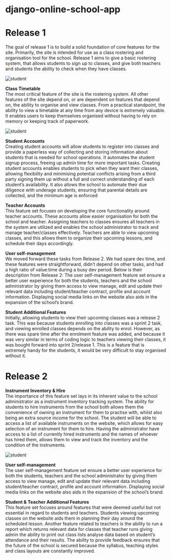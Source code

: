 # django-online-school-app

# Release 1

The goal of release 1 is to build a solid foundation of core features for the site. Primarily, the site is intended for use as a class rostering and organisation tool for the school. Release 1 aims to give a basic rostering system, that allows students to sign up to classes, and give both teachers and students the ability to check when they have classes. 

![student](https://i.imgur.com/o7nR1Dn.png)


<b>Class Timetable</b><br/>
The most critical feature of the site is the rostering system. All other features of the site depend on, or are dependent on features that depend on, the ability to organise and view classes. From a practical standpoint, the ability to view a timetable at any time from any device is extremely valuable. It enables users to keep themselves organised without having to rely on memory or keeping track of paperwork.

![student](https://i.imgur.com/CJKd69T.png)
 

<b>Student Accounts</b><br/>
Creating student accounts will allow students to register into classes and provide a paperless way of collecting and storing information about students that is needed for school operations. It automates the student signup process, freeing up admin time for more important tasks. Creating student accounts enables students to pick when they want their classes, allowing flexibility and minimising potential conflicts arising from a third party signing them up without a full and correct understanding of each student’s availability. It also allows the school to automate their due diligence with underage students, ensuring that parental details are collected, and the minimum age is enforced

<b>Teacher Accounts</b><br/>
This feature set focuses on developing the core functionality around teacher accounts. These accounts allow easier organisation for both the school and teacher. Assigning teachers to classes ensures all teachers in the system are utilized and enables the school administrator to track and manage teacher/classes effectively. Teachers are able to view upcoming classes, and this allows them to organize their upcoming lessons, and schedule their days accordingly.


<b>User self-management</b><br/>
We moved forward these tasks from Release 2. We had spare dev time, and these features were straightforward, didn’t depend on other tasks, and had a high ratio of value:time during a busy dev period. Below is their description from Release 2:
The user self-management feature set ensure a better user experience for both the students, teachers and the school administrator by giving them access to view manage, edit and update their relevant data including student/teacher contract, profile and account information. Displaying social media links on the website also aids in the expansion of the school’s brand.

<b>Student Additional Features</b><br/>
Initially, allowing students to view their upcoming classes was a release 2 task. This was because students enrolling into classes was a sprint 2 task, and viewing enrolled classes depends on the ability to enrol. However, as there was spare time after the enrolment feature was added, and because it was very similar in terms of coding logic to teachers viewing their classes, it was bought forward into sprint 2/release 1. This is a feature that is extremely handy for the students, it would be very difficult to stay organised without it.

# Release 2
<b>Instrument Inventory & Hire</b><br/>
The importance of this feature set lays in its inherent value to the school administrator as a instrument inventory tracking system. The ability for students to hire instruments from the school both allows them the convenience of owning an instrument for them to practise with, whilst also being an extra source income for the school. The student will be able to access a list of available instruments on the website, which allows for easy selection of an instrument for them to hire. Having the administrator have access to a list of currently hired instruments and the names of whoever has hired them, allows them to view and track the inventory and the condition of the instruments.

![student](https://i.imgur.com/URh0CXG.png)


<b>User self-management</b><br/>
The user self-management feature set ensure a better user experience for both the students, teachers and the school administrator by giving them access to view manage, edit and update their relevant data including student/teacher contract, profile and account information. Displaying social media links on the website also aids in the expansion of the school’s brand.

<b>Student & Teacher Additional Features</b><br />
This feature set focuses around features that were deemed useful but not essential in regard to students and teachers. Students viewing upcoming classes on the website aids them in planning their day around the scheduled lesson. Another feature related to teachers is the ability to run a report which returns relevant data for classes that teacher runs giving admin the ability to print out class lists analyse data based on student’s attendance and their results. The ability to provide feedback ensures that the future of the school is secured because the syllabus, teaching styles and class layouts are constantly improved.

